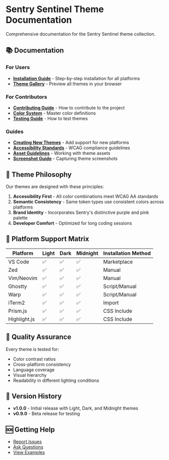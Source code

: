 # Sentry Sentinel Theme Documentation

Comprehensive documentation for the Sentry Sentinel theme collection.

## 📚 Documentation

### For Users
- **[Installation Guide](./INSTALL.md)** - Step-by-step installation for all platforms
- **[Theme Gallery](../web-highlighters/index.html)** - Preview all themes in your browser

### For Contributors
- **[Contributing Guide](./CONTRIBUTING.md)** - How to contribute to the project
- **[Color System](../colors.json)** - Master color definitions
- **[Testing Guide](./guides/testing.md)** - How to test themes

### Guides
- **[Creating New Themes](./guides/creating-themes.md)** - Add support for new platforms
- **[Accessibility Standards](./guides/accessibility.md)** - WCAG compliance guidelines
- **[Asset Guidelines](./guides/ASSETS_GUIDE.md)** - Working with theme assets
- **[Screenshot Guide](./guides/CAPTURE_GUIDE.md)** - Capturing theme screenshots

## 🎨 Theme Philosophy

Our themes are designed with these principles:

1. **Accessibility First** - All color combinations meet WCAG AA standards
2. **Semantic Consistency** - Same token types use consistent colors across platforms
3. **Brand Identity** - Incorporates Sentry's distinctive purple and pink palette
4. **Developer Comfort** - Optimized for long coding sessions

## 🔧 Platform Support Matrix

| Platform | Light | Dark | Midnight | Installation Method |
|----------|-------|------|----------|-------------------|
| VS Code | ✅ | ✅ | ✅ | Marketplace |
| Zed | ✅ | ✅ | ✅ | Manual |
| Vim/Neovim | ✅ | ✅ | ✅ | Manual |
| Ghostty | ✅ | ✅ | ✅ | Script/Manual |
| Warp | ✅ | ✅ | ✅ | Script/Manual |
| iTerm2 | ✅ | ✅ | ✅ | Import |
| Prism.js | ✅ | ✅ | ✅ | CSS Include |
| Highlight.js | ✅ | ✅ | ✅ | CSS Include |

## 🧪 Quality Assurance

Every theme is tested for:
- Color contrast ratios
- Cross-platform consistency
- Language coverage
- Visual hierarchy
- Readability in different lighting conditions

## 📝 Version History

- **v1.0.0** - Initial release with Light, Dark, and Midnight themes
- **v0.9.0** - Beta release for testing

## 🆘 Getting Help

- [Report Issues](https://github.com/getsentry/sentinel/issues)
- [Ask Questions](https://github.com/getsentry/sentinel/discussions)
- [View Examples](../tests/fixtures/sample-code/)

